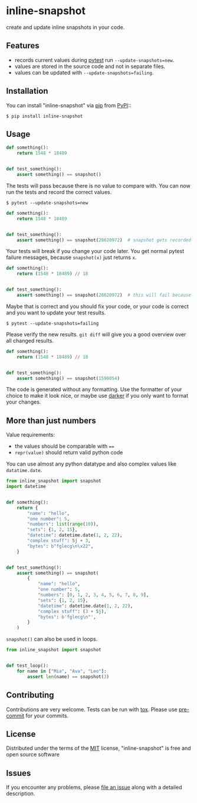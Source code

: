 inline-snapshot
======================

create and update inline snapshots in your code.

Features
--------

* records current values during [pytest](https://github.com/pytest-dev/pytest) run `--update-snapshots=new`.
* values are stored in the source code and not in separate files.
* values can be updated with `--update-snapshots=failing`.


Installation
------------

You can install "inline-snapshot" via [pip](https://pypi.org/project/pip/) from [PyPI](https://pypi.org/project)::

    $ pip install inline-snapshot


Usage
-----

``` python
def something():
    return 1548 * 18489


def test_something():
    assert something() == snapshot()
```

The tests will pass because there is no value to compare with.
You can now run the tests and record the correct values.

    $ pytest --update-snapshots=new

``` python
def something():
    return 1548 * 18489


def test_something():
    assert something() == snapshot(28620972)  # snapshot gets recorded
```

Your tests will break if you change your code later.
You get normal pytest failure messages, because `snapshot(x)` just returns `x`.

``` python
def something():
    return (1548 * 18489) // 18


def test_something():
    assert something() == snapshot(28620972)  # this will fail because code changed
```

Maybe that is correct and you should fix your code, or
your code is correct and you want to update your test results.

    $ pytest --update-snapshots=failing

Please verify the new results. `git diff` will give you a good overview over all changed results.

``` python
def something():
    return (1548 * 18489) // 18


def test_something():
    assert something() == snapshot(1590054)
```

The code is generated without any formatting.
Use the formatter of your choice to make it look nice,
or maybe use [darker](https://pypi.org/project/darker/) if you only want to format your changes.


More than just numbers
----------------------

Value requirements:
* the values should be comparable with `==`
* `repr(value)` should return valid python code


You can use almost any python datatype and also complex values like `datatime.date`.

``` python
from inline_snapshot import snapshot
import datetime


def something():
    return {
        "name": "hello",
        "one number": 5,
        "numbers": list(range(10)),
        "sets": {1, 2, 15},
        "datetime": datetime.date(1, 2, 22),
        "complex stuff": 5j + 3,
        "bytes": b"fglecg\n\x22",
    }


def test_something():
    assert something() == snapshot(
        {
            "name": "hello",
            "one number": 5,
            "numbers": [0, 1, 2, 3, 4, 5, 6, 7, 8, 9],
            "sets": {1, 2, 15},
            "datetime": datetime.date(1, 2, 22),
            "complex stuff": (3 + 5j),
            "bytes": b'fglecg\n"',
        }
    )
```


`snapshot()` can also be used in loops.

``` python
from inline_snapshot import snapshot


def test_loop():
    for name in ["Mia", "Ava", "Leo"]:
        assert len(name) == snapshot(3)
```



Contributing
------------
Contributions are very welcome.
Tests can be run with [tox](https://tox.readthedocs.io/en/latest/).
Please use [pre-commit](https://pre-commit.com/) for your commits.

License
-------

Distributed under the terms of the [MIT](http://opensource.org/licenses/MIT) license, "inline-snapshot" is free and open source software


Issues
------

If you encounter any problems, please [file an issue](https://github.com/15r10nk/pytest-inline-snapshot/issues) along with a detailed description.
